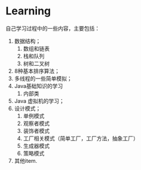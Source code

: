 # Learning
自己学习过程中的一些内容，主要包括：
1. 数据结构；
   1. 数组和链表
   2. 栈和队列
   3. 树和二叉树
2. 8种基本排序算法；
3. 多线程的一些简单模拟；
4. Java基础知识的学习
   1. 内部类
5. Java 虚拟机的学习；
6. 设计模式；
   1. 单例模式
   2. 观察者模式
   3. 装饰者模式
   4. 工厂相关模式（简单工厂，工厂方法，抽象工厂）
   5. 生成器模式
   6. 策略模式
7. 其他item.